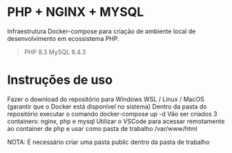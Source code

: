 # PHP + NGINX + MYSQL
Infraestrutura Docker-compose para criação de ambiente local de desenvolvimento em ecossistema PHP.

> PHP 8.3
> MySQL 8.4.3

# Instruções de uso
Fazer o download do repositório para Windows WSL / Linux / MacOS (garantir que o Docker está disponível no sistema)
Dentro da pasta do repositório executar o comando
  docker-compose up -d
Vão ser criados 3 containers: nginx, php e mysql
Utilizar o VSCode para acessar remotamente ao container de php e usar como pasta de trabalho /var/www/html

NOTA: É necessário criar uma pasta public dentro da pasta de trabalho
